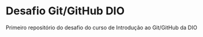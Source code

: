 # Desafio Git/GitHub DIO
Primeiro repositório do desafio do curso de Introdução ao Git/GitHub da DIO
